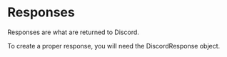 # Responses

Responses are what are returned to Discord. 

To create a proper response, you will need the DiscordResponse object. 





​	